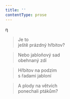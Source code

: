 ```yaml
---
title: ''
contentType: prose
---
```


η

> Je to  
> ještě prázdný hřbitov?

> Nebo jabloňový sad  
> obehnaný zdí

> Hřbitov na podzim  
> s řadami jabloní

> A plody na větvích  
> ponechali ptákům?
